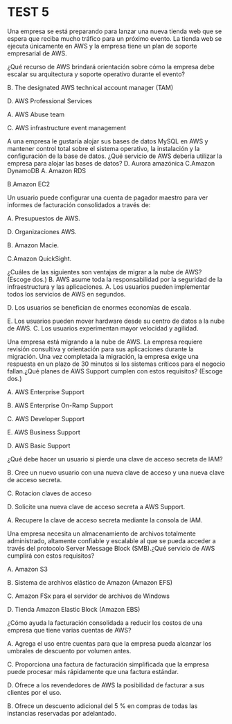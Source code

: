# TEST 5

Una empresa se está preparando para lanzar una nueva tienda web que se espera que reciba mucho tráfico para un próximo evento. La tienda web se ejecuta únicamente en AWS y la empresa tiene un plan de soporte empresarial de AWS.

¿Qué recurso de AWS brindará orientación sobre cómo la empresa debe escalar su arquitectura y soporte operativo durante el evento?

B. The designated AWS technical account manager (TAM)

D. AWS Professional Services

A. AWS Abuse team

C. AWS infrastructure event management

A una empresa le gustaría alojar sus bases de datos MySQL en AWS y mantener control total sobre el sistema operativo, la instalación y la configuración de la base de datos.
¿Qué servicio de AWS debería utilizar la empresa para alojar las bases de datos?
D. Aurora amazónica
C.Amazon DynamoDB
A. Amazon RDS

B.Amazon EC2

Un usuario puede configurar una cuenta de pagador maestro para ver informes de facturación consolidados a través de:

A. Presupuestos de AWS.

D. Organizaciones AWS.

B. Amazon Macie.

C.Amazon QuickSight.

¿Cuáles de las siguientes son ventajas de migrar a la nube de AWS? (Escoge dos.)
B. AWS asume toda la responsabilidad por la seguridad de la infraestructura y las aplicaciones.
A. Los usuarios pueden implementar todos los servicios de AWS en segundos.

D. Los usuarios se benefician de enormes economías de escala.

E. Los usuarios pueden mover hardware desde su centro de datos a la nube de AWS.
C. Los usuarios experimentan mayor velocidad y agilidad.

Una empresa está migrando a la nube de AWS. La empresa requiere revisión consultiva y orientación para sus aplicaciones durante la migración. Una vez completada la migración, la empresa exige una respuesta en un plazo de 30 minutos si los sistemas críticos para el negocio fallan.¿Qué planes de AWS Support cumplen con estos requisitos? (Escoge dos.)

A. AWS Enterprise Support

B. AWS Enterprise On-Ramp Support

C. AWS Developer Support

E. AWS Business Support

D. AWS Basic Support

¿Qué debe hacer un usuario si pierde una clave de acceso secreta de IAM?

B. Cree un nuevo usuario con una nueva clave de acceso y una nueva clave de acceso secreta.

C. Rotacion claves de acceso

D. Solicite una nueva clave de acceso secreta a AWS Support.

A. Recupere la clave de acceso secreta mediante la consola de IAM.

Una empresa necesita un almacenamiento de archivos totalmente administrado, altamente confiable y escalable al que se pueda acceder a través del protocolo Server Message Block (SMB).¿Qué servicio de AWS cumplirá con estos requisitos?

A. Amazon S3

B. Sistema de archivos elástico de Amazon (Amazon EFS)

C. Amazon FSx para el servidor de archivos de Windows

D. Tienda Amazon Elastic Block (Amazon EBS)

¿Cómo ayuda la facturación consolidada a reducir los costos de una empresa que tiene varias cuentas de AWS?

A. Agrega el uso entre cuentas para que la empresa pueda alcanzar los umbrales de descuento por volumen antes.

C. Proporciona una factura de facturación simplificada que la empresa puede procesar más rápidamente que una factura estándar.

D. Ofrece a los revendedores de AWS la posibilidad de facturar a sus clientes por el uso.

B. Ofrece un descuento adicional del 5 % en compras de todas las instancias reservadas por adelantado.